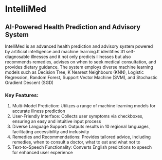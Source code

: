# IntelliMed
## AI-Powered Health Prediction and Advisory System

IntelliMed is an advanced health prediction and advisory system powered by artificial intelligence and machine learning.It identifies 31 self-diagnosable illnesses and it  not only predicts illnesses but also recommends remedies, advises on when to seek medical consultation, and provides dietary guidance. The system employs diverse machine learning models such as Decision Tree, K Nearest Neighbours (KNN), Logistic Regression, Random Forest, Support Vector Machine (SVM), and Stochastic Gradient Descent (SGD)

### Key Features: 

1. Multi-Model Prediction: Utilizes a range of machine learning models for accurate illness prediction
2. User-Friendly Interface: Collects user symptoms via checkboxes, ensuring an easy and intuitive input process
3. Diverse Language Support: Outputs results in 10 regional languages, facilitating accessibility and inclusivity
4. Remedies and Recommendations: Provides tailored advice, including remedies, when to consult a doctor, what to eat and what not to
5. Text-to-Speech Functionality: Converts English predictions to speech for enhanced user experience
